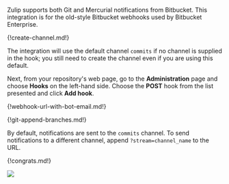 Zulip supports both Git and Mercurial notifications from
Bitbucket. This integration is for the old-style Bitbucket
webhooks used by Bitbucket Enterprise.

{!create-channel.md!}

The integration will use the default channel `commits` if no
channel is supplied in the hook; you still need to create the
channel even if you are using this default.

Next, from your repository's web page, go to the **Administration**
page and choose **Hooks** on the left-hand side. Choose the **POST**
hook from the list presented and click **Add hook**.

{!webhook-url-with-bot-email.md!}

{!git-append-branches.md!}

By default, notifications are sent to the `commits` channel. To
send notifications to a different channel, append
`?stream=channel_name` to the URL.

{!congrats.md!}

![](/static/images/integrations/bitbucket/002.png)
